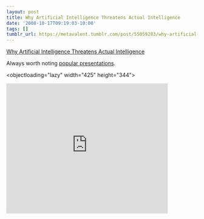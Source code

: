 ```yaml
---
layout: post
title: Why Artificial Intelligence Threatens Actual Intelligence
date: '2008-10-17T09:19:03-10:00'
tags: []
tumblr_url: https://metavalent.tumblr.com/post/55059283/why-artificial-intelligence-threatens-actual
---
```

[Why Artificial Intelligence Threatens Actual Intelligence](http://metavalent.com/?p=943)  

Always worth noting [popular presentations](http://www.popsci.com/abby-seiff/article/2008-09/video-why-artificial-intelligence-threatens-actual-intelligence).

<objectloading="lazy" width="425" height="344"><param name="movie" value="http://www.youtube.com/v/CNdAIPoh8a4&amp;color1=0xb1b1b1&amp;color2=0xcfcfcf&amp;fs=1">
<param name="allowFullScreen" value="true">
<embed src="http://www.youtube.com/v/CNdAIPoh8a4&amp;color1=0xb1b1b1&amp;color2=0xcfcfcf&amp;fs=1" type="application/x-shockwave-flash" allowfullscreen="true loading="lazy" width="425" height="344"></embed></object>
